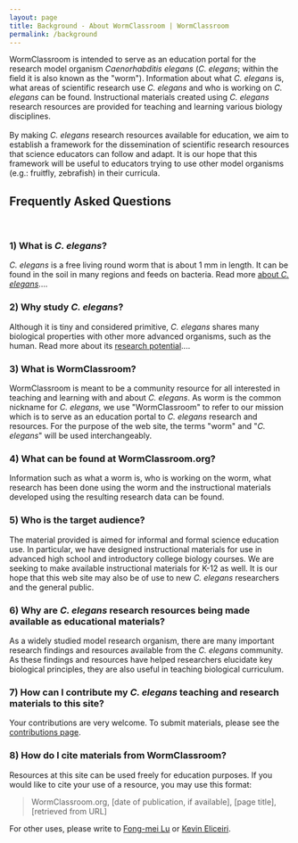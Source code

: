 ```yaml
---
layout: page
title: Background - About WormClassroom | WormClassroom
permalink: /background
---
```

WormClassroom is intended to serve as an education portal for the
research model organism *Caenorhabditis elegans* (*C. elegans*; within
the field it is also known as the \"worm\"). Information about what *C.
elegans* is, what areas of scientific research use *C. elegans* and who
is working on *C. elegans* can be found. Instructional materials created
using *C. elegans* research resources are provided for teaching and
learning various biology disciplines.\
\
By making *C. elegans* research resources available for education, we
aim to establish a framework for the dissemination of scientific
research resources that science educators can follow and adapt. It is
our hope that this framework will be useful to educators trying to use
other model organisms (e.g.: fruitfly, zebrafish) in their curricula.

Frequently Asked Questions
--------------------------

 

### 1) What is *C. elegans*?

*C. elegans* is a free living round worm that is about 1 mm in length.
It can be found in the soil in many regions and feeds on bacteria. Read
more [about *C. elegans*](meet-worm-caenorhabditis-elegans)\....

### 2) Why study *C. elegans*?

Although it is tiny and considered primitive, *C. elegans* shares many
biological properties with other more advanced organisms, such as the
human. Read more about its [research
potential](why-study-c-elegans)\....

### 3) What is WormClassroom?

WormClassroom is meant to be a community resource for all interested in
teaching and learning with and about *C. elegans*. As worm is the common
nickname for *C. elegans,* we use \"WormClassroom\" to refer to our
mission which is to serve as an education portal to *C. elegans*
research and resources. For the purpose of the web site, the terms
\"worm\" and \"*C. elegans*\" will be used interchangeably.

### 4) What can be found at WormClassroom.org?

Information such as what a worm is, who is working on the worm, what
research has been done using the worm and the instructional materials
developed using the resulting research data can be found.

### 5) Who is the target audience?

The material provided is aimed for informal and formal science education
use. In particular, we have designed instructional materials for use in
advanced high school and introductory college biology courses. We are
seeking to make available instructional materials for K-12 as well. It
is our hope that this web site may also be of use to new *C. elegans*
researchers and the general public.

### 6) Why are *C. elegans* research resources being made available as educational materials?

As a widely studied model research organism, there are many important
research findings and resources available from the *C. elegans*
community. As these findings and resources have helped researchers
elucidate key biological principles, they are also useful in teaching
biological curriculum.

### 7) How can I contribute my *C. elegans* teaching and research materials to this site?

Your contributions are very welcome. To submit materials, please see the
[contributions page](contribute).

### 8) How do I cite materials from WormClassroom?

Resources at this site can be used freely for education purposes. If you
would like to cite your use of a resource, you may use this format:

> WormClassroom.org, \[date of publication, if available\], \[page
> title\], \[retrieved from URL\]

For other uses, please write to [Fong-mei Lu](mailto:flu2@wisc.edu) or
[Kevin Eliceiri](mailto:eliceiri@wisc.edu).
